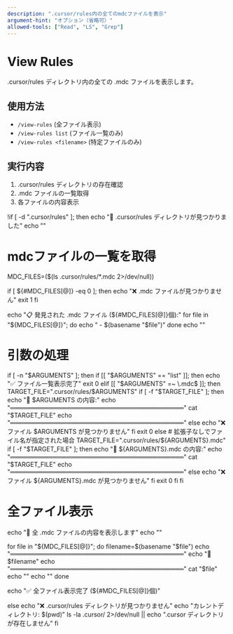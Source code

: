 ```yaml
---
description: ".cursor/rules内の全てのmdcファイルを表示"
argument-hint: "オプション（省略可）"
allowed-tools: ["Read", "LS", "Grep"]
---
```


# View Rules

.cursor/rules ディレクトリ内の全ての .mdc ファイルを表示します。

## 使用方法
- `/view-rules` (全ファイル表示)
- `/view-rules list` (ファイル一覧のみ)
- `/view-rules <filename>` (特定ファイルのみ)

## 実行内容

1. .cursor/rules ディレクトリの存在確認
2. .mdc ファイルの一覧取得
3. 各ファイルの内容表示

!if [ -d ".cursor/rules" ]; then
  echo "📁 .cursor/rules ディレクトリが見つかりました"
  echo ""
  
  # mdcファイルの一覧を取得
  MDC_FILES=($(ls .cursor/rules/*.mdc 2>/dev/null))
  
  if [ ${#MDC_FILES[@]} -eq 0 ]; then
    echo "❌ .mdc ファイルが見つかりません"
    exit 1
  fi
  
  echo "📋 発見された .mdc ファイル (${#MDC_FILES[@]}個):"
  for file in "${MDC_FILES[@]}"; do
    echo "  - $(basename "$file")"
  done
  echo ""
  
  # 引数の処理
  if [ -n "$ARGUMENTS" ]; then
    if [[ "$ARGUMENTS" == "list" ]]; then
      echo "✅ ファイル一覧表示完了"
      exit 0
    elif [[ "$ARGUMENTS" =~ \.mdc$ ]]; then
      TARGET_FILE=".cursor/rules/$ARGUMENTS"
      if [ -f "$TARGET_FILE" ]; then
        echo "📖 $ARGUMENTS の内容:"
        echo "════════════════════════════════════════"
        cat "$TARGET_FILE"
        echo "════════════════════════════════════════"
      else
        echo "❌ ファイル $ARGUMENTS が見つかりません"
      fi
      exit 0
    else
      # 拡張子なしでファイル名が指定された場合
      TARGET_FILE=".cursor/rules/${ARGUMENTS}.mdc"
      if [ -f "$TARGET_FILE" ]; then
        echo "📖 ${ARGUMENTS}.mdc の内容:"
        echo "════════════════════════════════════════"
        cat "$TARGET_FILE"
        echo "════════════════════════════════════════"
      else
        echo "❌ ファイル ${ARGUMENTS}.mdc が見つかりません"
      fi
      exit 0
    fi
  fi
  
  # 全ファイル表示
  echo "📖 全 .mdc ファイルの内容を表示します"
  echo ""
  
  for file in "${MDC_FILES[@]}"; do
    filename=$(basename "$file")
    echo "════════════════════════════════════════"
    echo "📄 $filename"
    echo "════════════════════════════════════════"
    cat "$file"
    echo ""
    echo ""
  done
  
  echo "✅ 全ファイル表示完了 (${#MDC_FILES[@]}個)"
  
else
  echo "❌ .cursor/rules ディレクトリが見つかりません"
  echo "カレントディレクトリ: $(pwd)"
  ls -la .cursor/ 2>/dev/null || echo ".cursor ディレクトリが存在しません"
fi